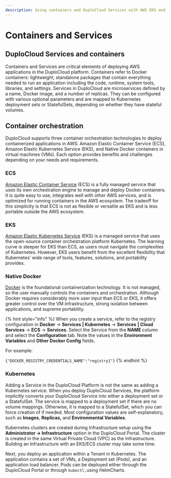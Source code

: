 ```yaml
---
description: Using containers and DuploCloud Services with AWS EKS and ECS
---
```


# Containers and Services

## DuploCloud Services and containers <a href="#id-5-toc-title" id="id-5-toc-title"></a>

Containers and Services are critical elements of deploying AWS applications in the DuploCloud platform. Containers refer to Docker containers: lightweight, standalone packages that contain everything needed to run an application including the code, runtime, system tools, libraries, and settings. Services in DuploCloud are microservices defined by a name, Docker image, and a number of replicas. They can be configured with various optional parameters and are mapped to Kubernetes deployment sets or StatefulSets, depending on whether they have stateful volumes.

## Container orchestration

DuploCloud supports three container orchestration technologies to deploy containerized applications in AWS: Amazon Elastic Container Service (ECS), Amazon Elastic Kubernetes Service (EKS), and Native Docker containers in virtual machines (VMs). Each option provides benefits and challenges depending on your needs and requirements.

### ECS

[Amazon Elastic Container Service](https://aws.amazon.com/ecs/) (ECS) is a fully managed service that uses its own orchestration engine to manage and deploy Docker containers. It is quite easy to use, integrates well with other AWS services, and is optimized for running containers in the AWS ecosystem. The tradeoff for this simplicity is that ECS is not as flexible or versatile as EKS and is less portable outside the AWS ecosystem.

### EKS

[Amazon Elastic Kubernetes Service](https://aws.amazon.com/eks/) (EKS) is a managed service that uses the open-source container orchestration platform Kubernetes. The learning curve is steeper for EKS than ECS, as users must navigate the complexities of Kubernetes. However, EKS users benefit from the excellent flexibility that Kubernetes’ wide range of tools, features, solutions, and portability provides.

### Native Docker

[Docker](https://docs.docker.com/get-started/overview/) is the foundational containerization technology. It is not managed, so the user manually controls the containers and orchestration. Although Docker requires considerably more user input than ECS or EKS, it offers greater control over the VM infrastructure, strong isolation between applications, and supreme portability.

{% hint style="info" %}
When you create a service, refer to the registry configuration in **Docker** -> **Services | Kubernetes** -> **Services** **| Cloud Services** -> **ECS** -> **Services**. Select the Service from the **NAME** column and select the **Configuration** tab. Note the values in the **Environment Variables** and **Other Docker Config** fields.&#x20;

For example:&#x20;

`{"DOCKER_REGISTRY_CREDENTIALS_NAME":"registry1"}`
{% endhint %}

### **Kubernetes**

Adding a Service in the DuploCloud Platform is not the same as adding a Kubernetes service. When you deploy DuploCloud Services, the platform implicitly converts your DuploCloud Service into either a deployment set or a StatefulSet. The service is mapped to a deployment set if there are no volume mappings. Otherwise, it is mapped to a StatefulSet, which you can force creation of if needed. Most configuration values are self-explanatory, such as **Images**, **Replicas,** and **Environmental Variables**.

Kubernetes clusters are created during Infrastructure setup using the **Administrator -> Infrastructure** option in the DuploCloud Portal. The cluster is created in the same Virtual Private Cloud (VPC) as the Infrastructure. Building an Infrastructure with an EKS/ECS cluster may take some time.&#x20;

Next, you deploy an application within a Tenant in Kubernetes. The application contains a set of VMs, a Deployment set (Pods), and an application load balancer. Pods can be deployed either through the DuploCloud Portal or through `kubectl,`using HelmCharts.
